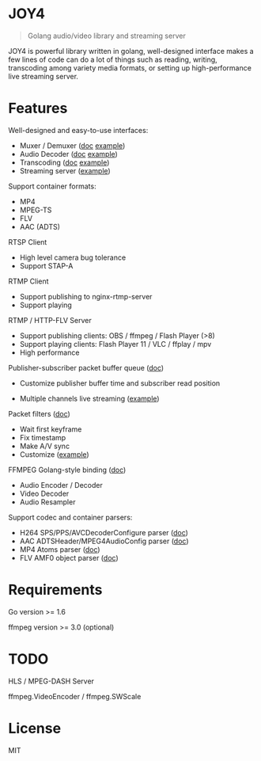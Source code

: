 # JOY4

> Golang audio/video library and streaming server

JOY4 is powerful library written in golang, well-designed interface makes a few lines of code can do a lot of things such as reading, writing, transcoding among variety media formats, or setting up high-performance live streaming server.

# Features 

Well-designed and easy-to-use interfaces:

- Muxer / Demuxer ([doc](https://godoc.org/github.com/azhuravlev/joy4/av#Demuxer) [example](https://github.com/azhuravlev/joy4/blob/master/examples/open_probe_file/main.go))
- Audio Decoder ([doc](https://godoc.org/github.com/azhuravlev/joy4/av#AudioDecoder) [example](https://github.com/azhuravlev/joy4/blob/master/examples/audio_decode/main.go))
- Transcoding ([doc](https://godoc.org/github.com/azhuravlev/joy4/av/transcode) [example](https://github.com/azhuravlev/joy4/blob/master/examples/transcode/main.go))
- Streaming server ([example](https://github.com/azhuravlev/joy4/blob/master/examples/http_flv_and_rtmp_server/main.go))

Support container formats:

- MP4
- MPEG-TS
- FLV
- AAC (ADTS)

RTSP Client
- High level camera bug tolerance
- Support STAP-A

RTMP Client
- Support publishing to nginx-rtmp-server
- Support playing

RTMP / HTTP-FLV Server 
- Support publishing clients: OBS / ffmpeg / Flash Player (>8)
- Support playing clients: Flash Player 11 / VLC / ffplay / mpv
- High performance


Publisher-subscriber packet buffer queue ([doc](https://godoc.org/github.com/azhuravlev/joy4/av/pubsub))

- Customize publisher buffer time and subscriber read position


- Multiple channels live streaming ([example](https://github.com/azhuravlev/joy4/blob/master/examples/rtmp_server_channels/main.go))

Packet filters ([doc](https://godoc.org/github.com/azhuravlev/joy4/av/pktque))

- Wait first keyframe
- Fix timestamp
- Make A/V sync
- Customize ([example](https://github.com/azhuravlev/joy4/blob/master/examples/rtmp_server_channels/main.go#L19))

FFMPEG Golang-style binding ([doc](https://godoc.org/github.com/azhuravlev/joy4/cgo/ffmpeg))
- Audio Encoder / Decoder
- Video Decoder
- Audio Resampler

Support codec and container parsers:

- H264 SPS/PPS/AVCDecoderConfigure parser ([doc](https://godoc.org/github.com/azhuravlev/joy4/codec/h264parser))
- AAC ADTSHeader/MPEG4AudioConfig parser ([doc](https://godoc.org/github.com/azhuravlev/joy4/codec/aacparser))
- MP4 Atoms parser ([doc](https://godoc.org/github.com/azhuravlev/joy4/format/mp4/mp4io))
- FLV AMF0 object parser ([doc](https://godoc.org/github.com/azhuravlev/joy4/format/flv/flvio))

# Requirements

Go version >= 1.6

ffmpeg version >= 3.0 (optional)

# TODO

HLS / MPEG-DASH Server

ffmpeg.VideoEncoder / ffmpeg.SWScale

# License

MIT
